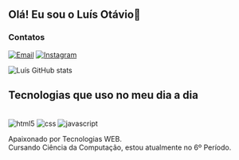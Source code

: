 ## Olá! Eu sou o Luís Otávio👋
### Contatos
[![Email](https://img.shields.io/badge/Gmail-D14836?style=for-the-badge&logo=gmail&logoColor=white)](mailto:luissotavioreis14@gmail.com)
[![Instagram](https://img.shields.io/badge/Instagram-E4405F?style=for-the-badge&logo=instagram&logoColor=white)](https://instagram.com/035_luisotavio)

![Luís GitHub stats](https://github-readme-stats.vercel.app/api?username=LuisOt4vio&show_icons=true&theme=dracula)

## Tecnologias que uso no meu dia a dia
<div style="display: inline-block"><br>
  <img align="center" alt="html5" src="https://img.shields.io/badge/HTML-239120?style=for-the-badge&logo=html5&logoColor=white">
  <img align="center" alt="css" src="https://img.shields.io/badge/CSS-239120?&style=for-the-badge&logo=css3&logoColor=white">
  <img align="center" alt="javascript" src="https://img.shields.io/badge/JavaScript-F7DF1E?style=for-the-badge&logo=javascript&logoColor=black">
</div><br>

Apaixonado por Tecnologias WEB. <br>
Cursando Ciência da Computação, estou atualmente no 6º Período.
